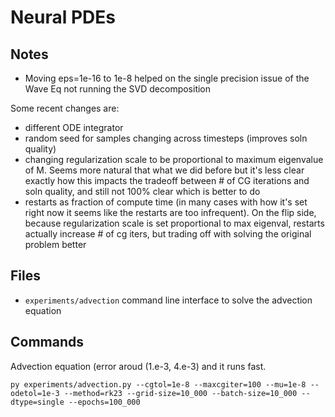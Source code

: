 # Neural PDEs

## Notes
* Moving eps=1e-16 to 1e-8 helped on the single precision issue of the Wave Eq not
  running the SVD decomposition

Some recent changes are:
* different ODE integrator
* random seed for samples changing across timesteps (improves soln quality)
* changing regularization scale to be proportional to maximum eigenvalue of M. Seems more
  natural that what we did before but it's less clear exactly how this impacts the
  tradeoff between # of CG iterations and soln quality, and still not 100% clear which is
  better to do
* restarts as fraction of compute time (in many cases with how it's set right now it
  seems like the restarts are too infrequent). On the flip side, because regularization
  scale is set proportional to max eigenval, restarts actually increase # of cg iters,
  but trading off with solving the original problem better

## Files
* `experiments/advection` command line interface to solve the advection equation

## Commands
Advection equation (error aroud (1.e-3, 4.e-3) and it runs fast.
```shell
py experiments/advection.py --cgtol=1e-8 --maxcgiter=100 --mu=1e-8 --odetol=1e-3 --method=rk23 --grid-size=10_000 --batch-size=10_000 --dtype=single --epochs=100_000
```
